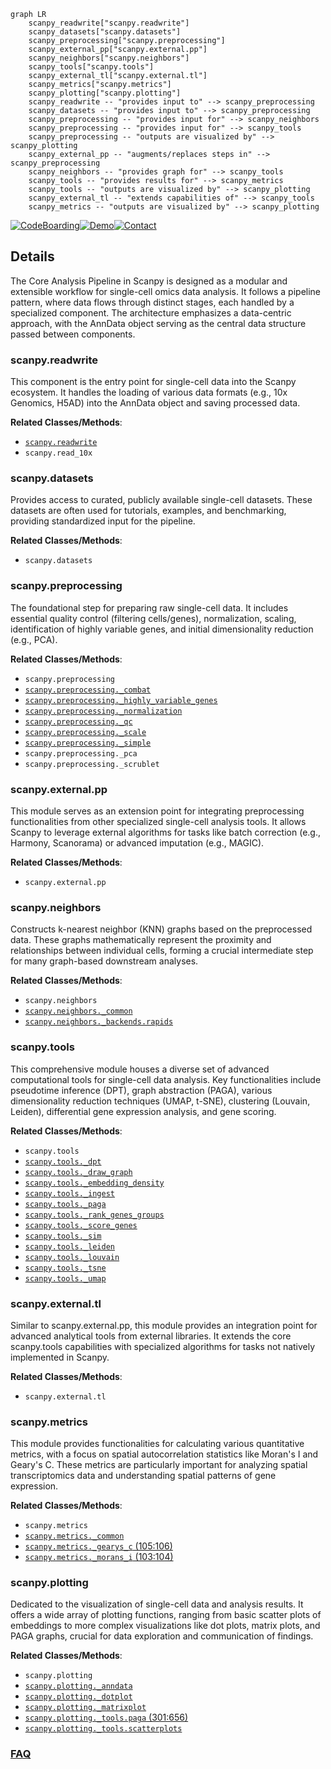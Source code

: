 ```mermaid
graph LR
    scanpy_readwrite["scanpy.readwrite"]
    scanpy_datasets["scanpy.datasets"]
    scanpy_preprocessing["scanpy.preprocessing"]
    scanpy_external_pp["scanpy.external.pp"]
    scanpy_neighbors["scanpy.neighbors"]
    scanpy_tools["scanpy.tools"]
    scanpy_external_tl["scanpy.external.tl"]
    scanpy_metrics["scanpy.metrics"]
    scanpy_plotting["scanpy.plotting"]
    scanpy_readwrite -- "provides input to" --> scanpy_preprocessing
    scanpy_datasets -- "provides input to" --> scanpy_preprocessing
    scanpy_preprocessing -- "provides input for" --> scanpy_neighbors
    scanpy_preprocessing -- "provides input for" --> scanpy_tools
    scanpy_preprocessing -- "outputs are visualized by" --> scanpy_plotting
    scanpy_external_pp -- "augments/replaces steps in" --> scanpy_preprocessing
    scanpy_neighbors -- "provides graph for" --> scanpy_tools
    scanpy_tools -- "provides results for" --> scanpy_metrics
    scanpy_tools -- "outputs are visualized by" --> scanpy_plotting
    scanpy_external_tl -- "extends capabilities of" --> scanpy_tools
    scanpy_metrics -- "outputs are visualized by" --> scanpy_plotting
```

[![CodeBoarding](https://img.shields.io/badge/Generated%20by-CodeBoarding-9cf?style=flat-square)](https://github.com/CodeBoarding/GeneratedOnBoardings)[![Demo](https://img.shields.io/badge/Try%20our-Demo-blue?style=flat-square)](https://www.codeboarding.org/demo)[![Contact](https://img.shields.io/badge/Contact%20us%20-%20contact@codeboarding.org-lightgrey?style=flat-square)](mailto:contact@codeboarding.org)

## Details

The Core Analysis Pipeline in Scanpy is designed as a modular and extensible workflow for single-cell omics data analysis. It follows a pipeline pattern, where data flows through distinct stages, each handled by a specialized component. The architecture emphasizes a data-centric approach, with the AnnData object serving as the central data structure passed between components.

### scanpy.readwrite
This component is the entry point for single-cell data into the Scanpy ecosystem. It handles the loading of various data formats (e.g., 10x Genomics, H5AD) into the AnnData object and saving processed data.


**Related Classes/Methods**:

- <a href="https://github.com/scverse/scanpy/blob/main/src/scanpy/readwrite.py" target="_blank" rel="noopener noreferrer">`scanpy.readwrite`</a>
- `scanpy.read_10x`


### scanpy.datasets
Provides access to curated, publicly available single-cell datasets. These datasets are often used for tutorials, examples, and benchmarking, providing standardized input for the pipeline.


**Related Classes/Methods**:

- `scanpy.datasets`


### scanpy.preprocessing
The foundational step for preparing raw single-cell data. It includes essential quality control (filtering cells/genes), normalization, scaling, identification of highly variable genes, and initial dimensionality reduction (e.g., PCA).


**Related Classes/Methods**:

- `scanpy.preprocessing`
- <a href="https://github.com/scverse/scanpy/blob/main/src/scanpy/preprocessing/_combat.py" target="_blank" rel="noopener noreferrer">`scanpy.preprocessing._combat`</a>
- <a href="https://github.com/scverse/scanpy/blob/main/src/scanpy/preprocessing/_highly_variable_genes.py" target="_blank" rel="noopener noreferrer">`scanpy.preprocessing._highly_variable_genes`</a>
- <a href="https://github.com/scverse/scanpy/blob/main/src/scanpy/preprocessing/_normalization.py" target="_blank" rel="noopener noreferrer">`scanpy.preprocessing._normalization`</a>
- <a href="https://github.com/scverse/scanpy/blob/main/src/scanpy/preprocessing/_qc.py" target="_blank" rel="noopener noreferrer">`scanpy.preprocessing._qc`</a>
- <a href="https://github.com/scverse/scanpy/blob/main/src/scanpy/preprocessing/_scale.py" target="_blank" rel="noopener noreferrer">`scanpy.preprocessing._scale`</a>
- <a href="https://github.com/scverse/scanpy/blob/main/src/scanpy/preprocessing/_simple.py" target="_blank" rel="noopener noreferrer">`scanpy.preprocessing._simple`</a>
- `scanpy.preprocessing._pca`
- `scanpy.preprocessing._scrublet`


### scanpy.external.pp
This module serves as an extension point for integrating preprocessing functionalities from other specialized single-cell analysis tools. It allows Scanpy to leverage external algorithms for tasks like batch correction (e.g., Harmony, Scanorama) or advanced imputation (e.g., MAGIC).


**Related Classes/Methods**:

- `scanpy.external.pp`


### scanpy.neighbors
Constructs k-nearest neighbor (KNN) graphs based on the preprocessed data. These graphs mathematically represent the proximity and relationships between individual cells, forming a crucial intermediate step for many graph-based downstream analyses.


**Related Classes/Methods**:

- `scanpy.neighbors`
- <a href="https://github.com/scverse/scanpy/blob/main/src/scanpy/neighbors/_common.py" target="_blank" rel="noopener noreferrer">`scanpy.neighbors._common`</a>
- <a href="https://github.com/scverse/scanpy/blob/main/src/scanpy/neighbors/_backends/rapids.py" target="_blank" rel="noopener noreferrer">`scanpy.neighbors._backends.rapids`</a>


### scanpy.tools
This comprehensive module houses a diverse set of advanced computational tools for single-cell data analysis. Key functionalities include pseudotime inference (DPT), graph abstraction (PAGA), various dimensionality reduction techniques (UMAP, t-SNE), clustering (Louvain, Leiden), differential gene expression analysis, and gene scoring.


**Related Classes/Methods**:

- `scanpy.tools`
- <a href="https://github.com/scverse/scanpy/blob/main/src/scanpy/tools/_dpt.py" target="_blank" rel="noopener noreferrer">`scanpy.tools._dpt`</a>
- <a href="https://github.com/scverse/scanpy/blob/main/src/scanpy/tools/_draw_graph.py" target="_blank" rel="noopener noreferrer">`scanpy.tools._draw_graph`</a>
- <a href="https://github.com/scverse/scanpy/blob/main/src/scanpy/tools/_embedding_density.py" target="_blank" rel="noopener noreferrer">`scanpy.tools._embedding_density`</a>
- <a href="https://github.com/scverse/scanpy/blob/main/src/scanpy/tools/_ingest.py" target="_blank" rel="noopener noreferrer">`scanpy.tools._ingest`</a>
- <a href="https://github.com/scverse/scanpy/blob/main/src/scanpy/tools/_paga.py" target="_blank" rel="noopener noreferrer">`scanpy.tools._paga`</a>
- <a href="https://github.com/scverse/scanpy/blob/main/src/scanpy/tools/_rank_genes_groups.py" target="_blank" rel="noopener noreferrer">`scanpy.tools._rank_genes_groups`</a>
- <a href="https://github.com/scverse/scanpy/blob/main/src/scanpy/tools/_score_genes.py" target="_blank" rel="noopener noreferrer">`scanpy.tools._score_genes`</a>
- <a href="https://github.com/scverse/scanpy/blob/main/src/scanpy/tools/_sim.py" target="_blank" rel="noopener noreferrer">`scanpy.tools._sim`</a>
- <a href="https://github.com/scverse/scanpy/blob/main/src/scanpy/tools/_leiden.py" target="_blank" rel="noopener noreferrer">`scanpy.tools._leiden`</a>
- <a href="https://github.com/scverse/scanpy/blob/main/src/scanpy/tools/_louvain.py" target="_blank" rel="noopener noreferrer">`scanpy.tools._louvain`</a>
- <a href="https://github.com/scverse/scanpy/blob/main/src/scanpy/tools/_tsne.py" target="_blank" rel="noopener noreferrer">`scanpy.tools._tsne`</a>
- <a href="https://github.com/scverse/scanpy/blob/main/src/scanpy/tools/_umap.py" target="_blank" rel="noopener noreferrer">`scanpy.tools._umap`</a>


### scanpy.external.tl
Similar to scanpy.external.pp, this module provides an integration point for advanced analytical tools from external libraries. It extends the core scanpy.tools capabilities with specialized algorithms for tasks not natively implemented in Scanpy.


**Related Classes/Methods**:

- `scanpy.external.tl`


### scanpy.metrics
This module provides functionalities for calculating various quantitative metrics, with a focus on spatial autocorrelation statistics like Moran's I and Geary's C. These metrics are particularly important for analyzing spatial transcriptomics data and understanding spatial patterns of gene expression.


**Related Classes/Methods**:

- `scanpy.metrics`
- <a href="https://github.com/scverse/scanpy/blob/main/src/scanpy/metrics/_common.py" target="_blank" rel="noopener noreferrer">`scanpy.metrics._common`</a>
- <a href="https://github.com/scverse/scanpy/blob/main/src/scanpy/metrics/_gearys_c.py#L105-L106" target="_blank" rel="noopener noreferrer">`scanpy.metrics._gearys_c` (105:106)</a>
- <a href="https://github.com/scverse/scanpy/blob/main/src/scanpy/metrics/_morans_i.py#L103-L104" target="_blank" rel="noopener noreferrer">`scanpy.metrics._morans_i` (103:104)</a>


### scanpy.plotting
Dedicated to the visualization of single-cell data and analysis results. It offers a wide array of plotting functions, ranging from basic scatter plots of embeddings to more complex visualizations like dot plots, matrix plots, and PAGA graphs, crucial for data exploration and communication of findings.


**Related Classes/Methods**:

- `scanpy.plotting`
- <a href="https://github.com/scverse/scanpy/blob/main/src/scanpy/plotting/_anndata.py" target="_blank" rel="noopener noreferrer">`scanpy.plotting._anndata`</a>
- <a href="https://github.com/scverse/scanpy/blob/main/src/scanpy/plotting/_dotplot.py" target="_blank" rel="noopener noreferrer">`scanpy.plotting._dotplot`</a>
- <a href="https://github.com/scverse/scanpy/blob/main/src/scanpy/plotting/_matrixplot.py" target="_blank" rel="noopener noreferrer">`scanpy.plotting._matrixplot`</a>
- <a href="https://github.com/scverse/scanpy/blob/main/src/scanpy/plotting/_tools/paga.py#L301-L656" target="_blank" rel="noopener noreferrer">`scanpy.plotting._tools.paga` (301:656)</a>
- <a href="https://github.com/scverse/scanpy/blob/main/src/scanpy/plotting/_tools/scatterplots.py" target="_blank" rel="noopener noreferrer">`scanpy.plotting._tools.scatterplots`</a>




### [FAQ](https://github.com/CodeBoarding/GeneratedOnBoardings/tree/main?tab=readme-ov-file#faq)